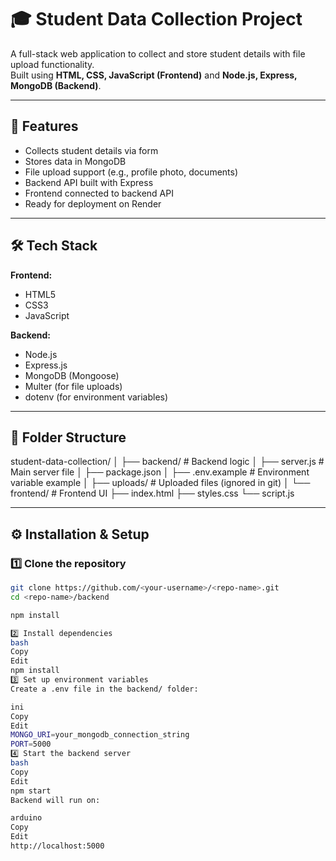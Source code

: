 # 🎓 Student Data Collection Project

A full-stack web application to collect and store student details with file upload functionality.  
Built using **HTML, CSS, JavaScript (Frontend)** and **Node.js, Express, MongoDB (Backend)**.

---

## 🚀 Features
- Collects student details via form
- Stores data in MongoDB
- File upload support (e.g., profile photo, documents)
- Backend API built with Express
- Frontend connected to backend API
- Ready for deployment on Render

---

## 🛠 Tech Stack
**Frontend:**
- HTML5
- CSS3
- JavaScript

**Backend:**
- Node.js
- Express.js
- MongoDB (Mongoose)
- Multer (for file uploads)
- dotenv (for environment variables)

---

## 📂 Folder Structure
student-data-collection/
│
├── backend/ # Backend logic
│ ├── server.js # Main server file
│ ├── package.json
│ ├── .env.example # Environment variable example
│ ├── uploads/ # Uploaded files (ignored in git)
│
└── frontend/ # Frontend UI
├── index.html
├── styles.css
└── script.js


---

## ⚙️ Installation & Setup

### 1️⃣ Clone the repository
```bash
git clone https://github.com/<your-username>/<repo-name>.git
cd <repo-name>/backend

npm install

2️⃣ Install dependencies
bash
Copy
Edit
npm install
3️⃣ Set up environment variables
Create a .env file in the backend/ folder:

ini
Copy
Edit
MONGO_URI=your_mongodb_connection_string
PORT=5000
4️⃣ Start the backend server
bash
Copy
Edit
npm start
Backend will run on:

arduino
Copy
Edit
http://localhost:5000